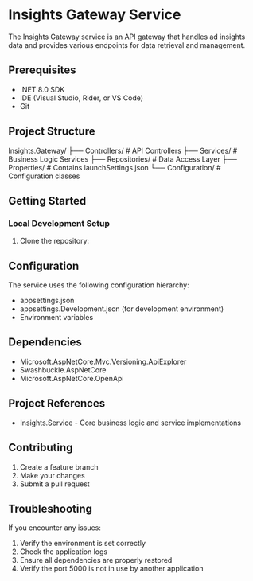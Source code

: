 # Insights Gateway Service

The Insights Gateway service is an API gateway that handles ad insights data and provides various endpoints for data retrieval and management.

## Prerequisites

- .NET 8.0 SDK
- IDE (Visual Studio, Rider, or VS Code)
- Git

## Project Structure 

Insights.Gateway/
├── Controllers/ # API Controllers
├── Services/ # Business Logic Services
├── Repositories/ # Data Access Layer
├── Properties/ # Contains launchSettings.json
└── Configuration/ # Configuration classes

## Getting Started

### Local Development Setup

1. Clone the repository:

## Configuration

The service uses the following configuration hierarchy:
- appsettings.json
- appsettings.Development.json (for development environment)
- Environment variables

## Dependencies

- Microsoft.AspNetCore.Mvc.Versioning.ApiExplorer
- Swashbuckle.AspNetCore
- Microsoft.AspNetCore.OpenApi

## Project References

- Insights.Service - Core business logic and service implementations

## Contributing

1. Create a feature branch
2. Make your changes
3. Submit a pull request

## Troubleshooting

If you encounter any issues:

1. Verify the environment is set correctly
2. Check the application logs
3. Ensure all dependencies are properly restored
4. Verify the port 5000 is not in use by another application
